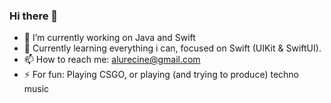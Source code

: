 ### Hi there 👋

- 🔭 I’m currently working on Java and Swift
- 🌱 Currently learning everything i can, focused on Swift (UIKit & SwiftUI).
- 📫 How to reach me: alurecine@gmail.com
- ⚡ For fun: Playing CSGO, or playing (and trying to produce) techno music


<!--
**alurecine/alurecine** is a ✨ _special_ ✨ repository because its `README.md` (this file) appears on your GitHub profile.

Here are some ideas to get you started:

- 🔭 I’m currently working on Java and Swift
- 🌱 I’m currently learning everything i can
- 📫 How to reach me: alurecine@gmail.com
- ⚡ For fun: Playing CSGO, or playing (and trying to produce) techno music
-->
